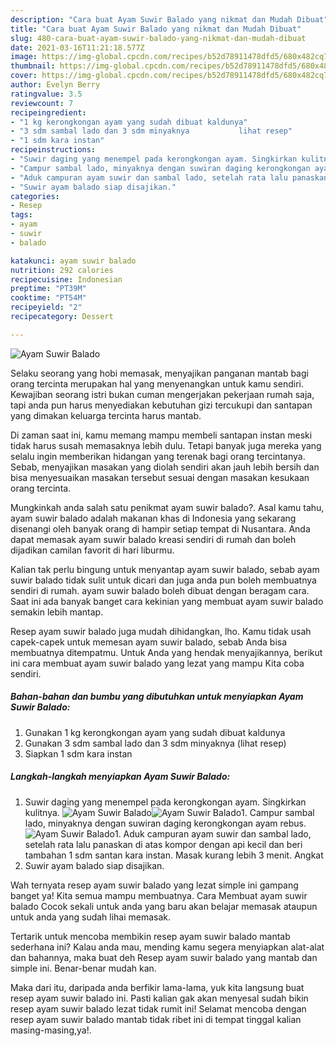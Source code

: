 ```yaml
---
description: "Cara buat Ayam Suwir Balado yang nikmat dan Mudah Dibuat"
title: "Cara buat Ayam Suwir Balado yang nikmat dan Mudah Dibuat"
slug: 480-cara-buat-ayam-suwir-balado-yang-nikmat-dan-mudah-dibuat
date: 2021-03-16T11:21:18.577Z
image: https://img-global.cpcdn.com/recipes/b52d78911478dfd5/680x482cq70/ayam-suwir-balado-foto-resep-utama.jpg
thumbnail: https://img-global.cpcdn.com/recipes/b52d78911478dfd5/680x482cq70/ayam-suwir-balado-foto-resep-utama.jpg
cover: https://img-global.cpcdn.com/recipes/b52d78911478dfd5/680x482cq70/ayam-suwir-balado-foto-resep-utama.jpg
author: Evelyn Berry
ratingvalue: 3.5
reviewcount: 7
recipeingredient:
- "1 kg kerongkongan ayam yang sudah dibuat kaldunya"
- "3 sdm sambal lado dan 3 sdm minyaknya           lihat resep"
- "1 sdm kara instan"
recipeinstructions:
- "Suwir daging yang menempel pada kerongkongan ayam. Singkirkan kulitnya."
- "Campur sambal lado, minyaknya dengan suwiran daging kerongkongan ayam rebus."
- "Aduk campuran ayam suwir dan sambal lado, setelah rata lalu panaskan di atas kompor dengan api kecil dan beri tambahan 1 sdm santan kara instan. Masak kurang lebih 3 menit. Angkat"
- "Suwir ayam balado siap disajikan."
categories:
- Resep
tags:
- ayam
- suwir
- balado

katakunci: ayam suwir balado 
nutrition: 292 calories
recipecuisine: Indonesian
preptime: "PT39M"
cooktime: "PT54M"
recipeyield: "2"
recipecategory: Dessert

---
```



![Ayam Suwir Balado](https://img-global.cpcdn.com/recipes/b52d78911478dfd5/680x482cq70/ayam-suwir-balado-foto-resep-utama.jpg)

Selaku seorang yang hobi memasak, menyajikan panganan mantab bagi orang tercinta merupakan hal yang menyenangkan untuk kamu sendiri. Kewajiban seorang istri bukan cuman mengerjakan pekerjaan rumah saja, tapi anda pun harus menyediakan kebutuhan gizi tercukupi dan santapan yang dimakan keluarga tercinta harus mantab.

Di zaman  saat ini, kamu memang mampu membeli santapan instan meski tidak harus susah memasaknya lebih dulu. Tetapi banyak juga mereka yang selalu ingin memberikan hidangan yang terenak bagi orang tercintanya. Sebab, menyajikan masakan yang diolah sendiri akan jauh lebih bersih dan bisa menyesuaikan masakan tersebut sesuai dengan masakan kesukaan orang tercinta. 



Mungkinkah anda salah satu penikmat ayam suwir balado?. Asal kamu tahu, ayam suwir balado adalah makanan khas di Indonesia yang sekarang disenangi oleh banyak orang di hampir setiap tempat di Nusantara. Anda dapat memasak ayam suwir balado kreasi sendiri di rumah dan boleh dijadikan camilan favorit di hari liburmu.

Kalian tak perlu bingung untuk menyantap ayam suwir balado, sebab ayam suwir balado tidak sulit untuk dicari dan juga anda pun boleh membuatnya sendiri di rumah. ayam suwir balado boleh dibuat dengan beragam cara. Saat ini ada banyak banget cara kekinian yang membuat ayam suwir balado semakin lebih mantap.

Resep ayam suwir balado juga mudah dihidangkan, lho. Kamu tidak usah capek-capek untuk memesan ayam suwir balado, sebab Anda bisa membuatnya ditempatmu. Untuk Anda yang hendak menyajikannya, berikut ini cara membuat ayam suwir balado yang lezat yang mampu Kita coba sendiri.

<!--inarticleads1-->

##### Bahan-bahan dan bumbu yang dibutuhkan untuk menyiapkan Ayam Suwir Balado:

1. Gunakan 1 kg kerongkongan ayam yang sudah dibuat kaldunya
1. Gunakan 3 sdm sambal lado dan 3 sdm minyaknya           (lihat resep)
1. Siapkan 1 sdm kara instan




<!--inarticleads2-->

##### Langkah-langkah menyiapkan Ayam Suwir Balado:

1. Suwir daging yang menempel pada kerongkongan ayam. Singkirkan kulitnya.
<img src="https://img-global.cpcdn.com/steps/f4649e3fa840869b/160x128cq70/ayam-suwir-balado-langkah-memasak-1-foto.jpg" alt="Ayam Suwir Balado"><img src="https://img-global.cpcdn.com/steps/dc9a35ac0f097523/160x128cq70/ayam-suwir-balado-langkah-memasak-1-foto.jpg" alt="Ayam Suwir Balado">1. Campur sambal lado, minyaknya dengan suwiran daging kerongkongan ayam rebus.
<img src="https://img-global.cpcdn.com/steps/518ca1115e3d4afc/160x128cq70/ayam-suwir-balado-langkah-memasak-2-foto.jpg" alt="Ayam Suwir Balado">1. Aduk campuran ayam suwir dan sambal lado, setelah rata lalu panaskan di atas kompor dengan api kecil dan beri tambahan 1 sdm santan kara instan. Masak kurang lebih 3 menit. Angkat
1. Suwir ayam balado siap disajikan.




Wah ternyata resep ayam suwir balado yang lezat simple ini gampang banget ya! Kita semua mampu membuatnya. Cara Membuat ayam suwir balado Cocok sekali untuk anda yang baru akan belajar memasak ataupun untuk anda yang sudah lihai memasak.

Tertarik untuk mencoba membikin resep ayam suwir balado mantab sederhana ini? Kalau anda mau, mending kamu segera menyiapkan alat-alat dan bahannya, maka buat deh Resep ayam suwir balado yang mantab dan simple ini. Benar-benar mudah kan. 

Maka dari itu, daripada anda berfikir lama-lama, yuk kita langsung buat resep ayam suwir balado ini. Pasti kalian gak akan menyesal sudah bikin resep ayam suwir balado lezat tidak rumit ini! Selamat mencoba dengan resep ayam suwir balado mantab tidak ribet ini di tempat tinggal kalian masing-masing,ya!.


